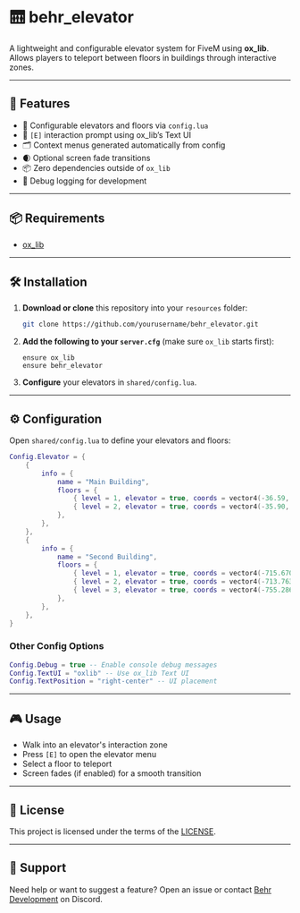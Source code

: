 # 🛗 behr_elevator

A lightweight and configurable elevator system for FiveM using **ox_lib**. Allows players to teleport between floors in buildings through interactive zones.

---

## 🌟 Features

- 🔹 Configurable elevators and floors via `config.lua`
- 🧭 `[E]` interaction prompt using ox_lib’s Text UI
- 🗂 Context menus generated automatically from config
- 🌒 Optional screen fade transitions
- 📦 Zero dependencies outside of `ox_lib`
- 🧪 Debug logging for development

---

## 📦 Requirements

- [ox_lib](https://github.com/overextended/ox_lib)

---

## 🛠️ Installation

1. **Download or clone** this repository into your `resources` folder:

   ```bash
   git clone https://github.com/yourusername/behr_elevator.git
   ```

2. **Add the following to your `server.cfg`** (make sure `ox_lib` starts first):

   ```
   ensure ox_lib
   ensure behr_elevator
   ```

3. **Configure** your elevators in `shared/config.lua`.

---

## ⚙️ Configuration

Open `shared/config.lua` to define your elevators and floors:

```lua
Config.Elevator = {
    {
        info = {
            name = "Main Building",
            floors = {
                { level = 1, elevator = true, coords = vector4(-36.59, -1122.86, 26.35, 188.92) },
                { level = 2, elevator = true, coords = vector4(-35.90, -1119.26, 32.57, 322.49) },
            },
        },
    },
    {
        info = {
            name = "Second Building",
            floors = {
                { level = 1, elevator = true, coords = vector4(-715.6709, 303.8033, 85.3046, 181.4266) },
                { level = 2, elevator = true, coords = vector4(-713.7637, 315.7631, 140.1452, 73.2663) },
                { level = 3, elevator = true, coords = vector4(-755.2869, 334.4506, 230.6366, 271.8299) },
            },
        },
    },
}
```

### Other Config Options

```lua
Config.Debug = true -- Enable console debug messages
Config.TextUI = "oxlib" -- Use ox_lib Text UI
Config.TextPosition = "right-center" -- UI placement
```

---

## 🎮 Usage

* Walk into an elevator's interaction zone
* Press `[E]` to open the elevator menu
* Select a floor to teleport
* Screen fades (if enabled) for a smooth transition

---

## 📄 License

This project is licensed under the terms of the [LICENSE](./LICENSE).

---

## 💬 Support

Need help or want to suggest a feature?
Open an issue or contact [Behr Development](https://discord.gg/wA7W5dUMG6) on Discord.